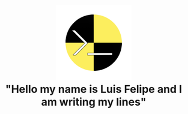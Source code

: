 <!-- inicio dos meus projetos 6 9 2022 -->

<h1 align="center">
  <img SRC="https://raw.githubusercontent.com/erenfall/erenfall/main/Imagens/Test%20crash.png" width="200px"/>
  <br> "Hello my name is Luis Felipe and I am writing my lines"
</h1>
